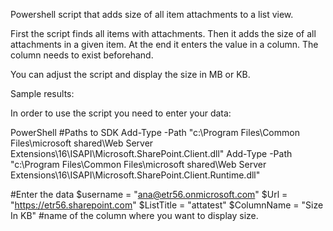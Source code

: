 Powershell script that adds size of all item attachments to a list view.

First the script finds all items with attachments. Then it adds the size of all attachments in a given item. At the end it enters the value in a column. The column needs to exist beforehand.

 

You can adjust the script and display the size in MB or KB.

 

Sample results:

 



In order to use the script you need to enter your data:

PowerShell
#Paths to SDK 
Add-Type -Path "c:\Program Files\Common Files\microsoft shared\Web Server Extensions\16\ISAPI\Microsoft.SharePoint.Client.dll" 
Add-Type -Path "c:\Program Files\Common Files\microsoft shared\Web Server Extensions\16\ISAPI\Microsoft.SharePoint.Client.Runtime.dll"   
 
  
#Enter the data 
$username = "ana@etr56.onmicrosoft.com" 
$Url = "https://etr56.sharepoint.com" 
$ListTitle = "attatest" 
$ColumnName = "Size In KB"  #name of the column where you want to display size. 
 
 
 

 

 

 

 
